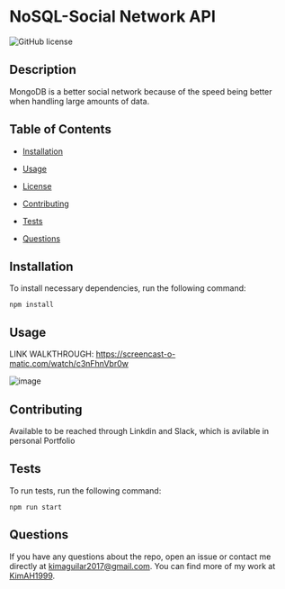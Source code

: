 # NoSQL-Social Network API
![GitHub license](https://img.shields.io/badge/license-MIT-blue.svg)

## Description

MongoDB is a better social network because of the speed being better  when handling large amounts of data.

## Table of Contents 

* [Installation](#installation)

* [Usage](#usage)

* [License](#license)

* [Contributing](#contributing)

* [Tests](#tests)

* [Questions](#questions)

## Installation

To install necessary dependencies, run the following command:

```
npm install
```

## Usage

LINK WALKTHROUGH: https://screencast-o-matic.com/watch/c3nFhnVbr0w

![image](https://user-images.githubusercontent.com/87666809/154621086-7df80787-9214-450f-a12a-3f9fc67040cf.png)

  
## Contributing

Available to be reached through Linkdin and Slack, which is avilable in personal Portfolio

## Tests

To run tests, run the following command:

```
npm run start
```

## Questions

If you have any questions about the repo, open an issue or contact me directly at kimaguilar2017@gmail.com. You can find more of my work at [KimAH1999](https://github.com/KimAH1999/).

